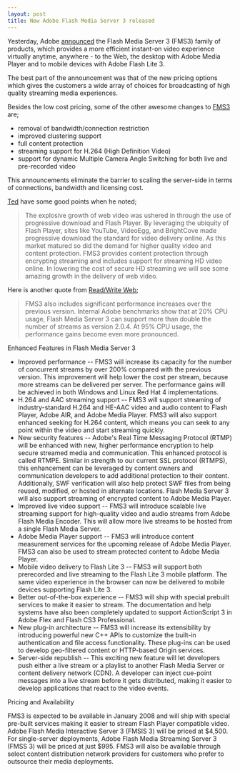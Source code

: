 ```yaml
---
layout: post
title: New Adobe Flash Media Server 3 released
---
```


Yesterday, Adobe <a href="http://www.adobe.com/aboutadobe/pressroom/pressreleases/200712/120407adobefms3.html">announced</a> the Flash Media Server 3 (FMS3) family of products, which provides a more efficient instant-on video experience virtually anytime, anywhere - to the Web, the desktop with Adobe Media Player and to mobile devices with Adobe Flash Lite 3.

The best part of the announcement was that of the new pricing options which gives the customers a wide array of choices for broadcasting of high quality streaming media experiences.

Besides the low cost pricing, some of the other awesome changes to <a href="http://www.adobe.com/products/flashmediaserver/">FMS3</a> are;

- removal of bandwidth/connection restriction
- improved clustering support
- full content protection
- streaming support for H.264 (High Definition Video)
- support for dynamic Multiple Camera Angle Switching for both live and pre-recorded video

This announcements eliminate the barrier to scaling the server-side in terms of connections, bandwidth and licensing cost.

<a href="http://www.onflex.org/ted/">Ted</a> have some good points when he noted;

> The explosive growth of web video was ushered in through the use of progressive download and Flash Player. By leveraging the ubiquity of Flash Player, sites like YouTube, VideoEgg, and BrightCove made progressive download the standard for video delivery online. As this market matured so did the demand for higher quality video and content protection. FMS3 provides content protection through encrypting streaming and includes support for streaming HD video online. In lowering the cost of secure HD streaming we will see some amazing growth in the delivery of web video.

Here is another quote from <a href="http://www.readwriteweb.com/">Read/Write Web</a>;

> FMS3 also includes significant performance increases over the previous version. Internal Adobe benchmarks show that at 20% CPU usage, Flash Media Server 3 can support more than double the number of streams as version 2.0.4. At 95% CPU usage, the performance gains become even more pronounced.

Enhanced Features in Flash Media Server 3

- Improved performance -- FMS3 will increase its capacity for the number of concurrent streams by over 200% compared with the previous version. This improvement will help lower the cost per stream, because more streams can be delivered per server. The performance gains will be achieved in both Windows and Linux Red Hat 4 implementations.
- H.264 and AAC streaming support -- FMS3 will support streaming of industry-standard H.264 and HE-AAC video and audio content to Flash Player, Adobe AIR, and Adobe Media Player. FMS3 will also support enhanced seeking for H.264 content, which means you can seek to any point within the video and start streaming quickly.
- New security features -- Adobe's Real Time Messaging Protocol (RTMP) will be enhanced with new, higher performance encryption to help secure streamed media and communication. This enhanced protocol is called RTMPE. Similar in strength to our current SSL protocol (RTMPS), this enhancement can be leveraged by content owners and communication developers to add additional protection to their content. Additionally, SWF verification will also help protect SWF files from being reused, modified, or hosted in alternate locations. Flash Media Server 3 will also support streaming of encrypted content to Adobe Media Player.
- Improved live video support -- FMS3 will introduce scalable live streaming support for high-quality video and audio streams from Adobe Flash Media Encoder. This will allow more live streams to be hosted from a single Flash Media Server.
- Adobe Media Player support -- FMS3 will introduce content measurement services for the upcoming release of Adobe Media Player. FMS3 can also be used to stream protected content to Adobe Media Player.
- Mobile video delivery to Flash Lite 3 -- FMS3 will support both prerecorded and live streaming to the Flash Lite 3 mobile platform. The same video experience in the browser can now be delivered to mobile devices supporting Flash Lite 3.
- Better out-of-the-box experience -- FMS3 will ship with special prebuilt services to make it easier to stream. The documentation and help systems have also been completely updated to support ActionScript 3 in Adobe Flex and Flash CS3 Professional.
- New plug-in architecture -- FMS3 will increase its extensibility by introducing powerful new C++ APIs to customize the built-in authentication and file access functionality. These plug-ins can be used to develop geo-filtered content or HTTP-based Origin services.
- Server-side republish -- This exciting new feature will let developers push either a live stream or a playlist to another Flash Media Server or content delivery network (CDN). A developer can inject cue-point messages into a live stream before it gets distributed, making it easier to develop applications that react to the video events.

Pricing and Availability

FMS3 is expected to be available in January 2008 and will ship with special pre-built services making it easier to stream Flash Player compatible video. Adobe Flash Media Interactive Server 3 (FMSIS 3) will be priced at $4,500. For single-server deployments, Adobe Flash Media Streaming Server 3 (FMSS 3) will be priced at just $995. FMS3 will also be available through select content distribution network providers for customers who prefer to outsource their media deployments.